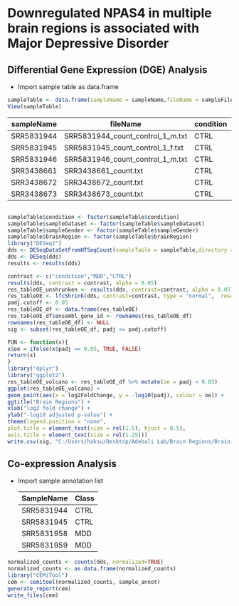 # Downregulated NPAS4 in multiple brain regions is associated with Major Depressive Disorder

## Differential Gene Expression (DGE) Analysis

- Import sample table as data.frame

```R
sampleTable <- data.frame(sampleName = sampleName,fileName = sampleFiles,condition = sampleCondition, sampleGender=sampleGender, sampleAge=sampleAge, PMI = PMI, brainRegion = brainRegion, sampleDataset = sampleDataset)
View(sampleTable)
```

| sampleName | fileName                         | condition | sampleGender | sampleAge | PMI  | brainRegion | sampleDataset |
| ---------- | -------------------------------- | --------- | ------------ | --------- | ---- | ----------- | ------------- |
| SRR5831944 | SRR5831944_count_control_1_m.txt | CTRL      | male         | 17        | 14   | dlpfc       | first         |
| SRR5831945 | SRR5831945_count_control_1_f.txt | CTRL      | female       | 30        | 13   | dlpfc       | first         |
| SRR5831946 | SRR5831946_count_control_1_m.txt | CTRL      | male         | 66        | 8    | dlpfc       | first         |
| SRR3438661 | SRR3438661_count.txt             | CTRL      | male         | 32        | 26   | nacc        | second        |
| SRR3438672 | SRR3438672_count.txt             | CTRL      | male         | 66        | 18   | nacc        | second        |
| SRR3438673 | SRR3438673_count.txt             | CTRL      | male         | 49        | 27.5 | nacc        | second        |

```R

sampleTable$condition <- factor(sampleTable$condition)
sampleTable$sampleDataset <- factor(sampleTable$sampleDataset)
sampleTable$sampleGender <- factor(sampleTable$sampleGender)
sampleTable$brainRegion <- factor(sampleTable$brainRegion)
library("DESeq2")
dds <- DESeqDataSetFromHTSeqCount(sampleTable = sampleTable,directory = directory,design= ~ sampleDataset + sampleGender + sampleAge + brainRegion + PMI + condition)
dds <- DESeq(dds)
results <- results(dds)

contrast <- c("condition","MDD","CTRL")
results(dds, contrast = contrast, alpha = 0.05)
res_tableOE_unshrunken <- results(dds, contrast=contrast, alpha = 0.05)
res_tableOE <- lfcShrink(dds, contrast=contrast, type = "normal",  res=res_tableOE_unshrunken)
padj.cutoff <- 0.05
res_tableOE_df <- data.frame(res_tableOE)
res_tableOE_df$ensembl_gene_id <- rownames(res_tableOE_df)
rownames(res_tableOE_df) <- NULL
sig <- subset(res_tableOE_df, padj <= padj.cutoff)

FUN <- function(x){
x$oe = ifelse(x$padj <= 0.05, TRUE, FALSE)
return(x)
}
library("dplyr")
library("ggplot2")
res_tableOE_volcano <- res_tableOE_df %>% mutate(oe = padj < 0.05)
ggplot(res_tableOE_volcano) +
geom_point(aes(x = log2FoldChange, y = -log10(padj), colour = oe)) +
ggtitle("Brain Regions") +
xlab("log2 fold change") +
ylab("-log10 adjusted p-value") +
theme(legend.position = "none",
plot.title = element_text(size = rel(1.5), hjust = 0.5),
axis.title = element_text(size = rel(1.25)))
write.csv(sig, "C:/Users/haksu/Desktop/Adebali Lab/Brain Regions/Brain Regions + PMI\\sig-batch(gender+age+PMI).csv")
```

## Co-expression Analysis

- Import sample annotation list

  | SampleName | Class |
  | ---------- | ----- |
  | SRR5831944 | CTRL  |
  | SRR5831945 | CTRL  |
  | SRR5831958 | MDD   |
  | SRR5831959 | MDD   |

```R
normalized_counts <- counts(dds, normalized=TRUE)
normalized_counts <- as.data.frame(normalized_counts)
library("CEMiTool")
cem <- cemitool(normalized_counts, sample_annot)
generate_report(cem)
write_files(cem)
```

